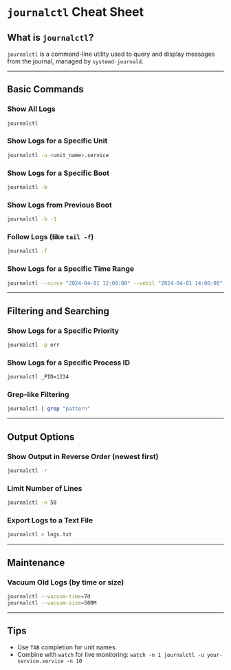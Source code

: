 
# `journalctl` Cheat Sheet

## What is `journalctl`?
`journalctl` is a command-line utility used to query and display messages from the journal, managed by `systemd-journald`.

---

## Basic Commands

### Show All Logs
```bash
journalctl
```

### Show Logs for a Specific Unit
```bash
journalctl -u <unit_name>.service
```

### Show Logs for a Specific Boot
```bash
journalctl -b
```

### Show Logs from Previous Boot
```bash
journalctl -b -1
```

### Follow Logs (like `tail -f`)
```bash
journalctl -f
```

### Show Logs for a Specific Time Range
```bash
journalctl --since "2024-04-01 12:00:00" --until "2024-04-01 14:00:00"
```

---

## Filtering and Searching

### Show Logs for a Specific Priority
```bash
journalctl -p err
```

### Show Logs for a Specific Process ID
```bash
journalctl _PID=1234
```

### Grep-like Filtering
```bash
journalctl | grep "pattern"
```

---

## Output Options

### Show Output in Reverse Order (newest first)
```bash
journalctl -r
```

### Limit Number of Lines
```bash
journalctl -n 50
```

### Export Logs to a Text File
```bash
journalctl > logs.txt
```

---

## Maintenance

### Vacuum Old Logs (by time or size)
```bash
journalctl --vacuum-time=7d
journalctl --vacuum-size=500M
```

---

## Tips
- Use `TAB` completion for unit names.
- Combine with `watch` for live monitoring: `watch -n 1 journalctl -u your-service.service -n 10`

